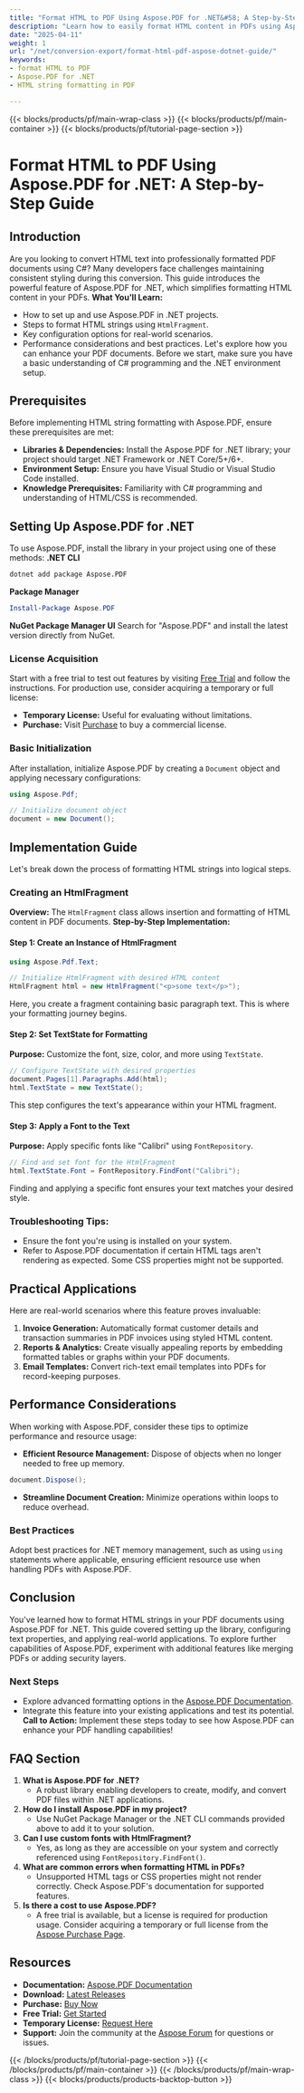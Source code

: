 ```yaml
---
title: "Format HTML to PDF Using Aspose.PDF for .NET&#58; A Step-by-Step Guide"
description: "Learn how to easily format HTML content in PDFs using Aspose.PDF for .NET with this comprehensive guide. Perfect for developers seeking a streamlined conversion process."
date: "2025-04-11"
weight: 1
url: "/net/conversion-export/format-html-pdf-aspose-dotnet-guide/"
keywords:
- format HTML to PDF
- Aspose.PDF for .NET
- HTML string formatting in PDF

---
```


{{< blocks/products/pf/main-wrap-class >}}
{{< blocks/products/pf/main-container >}}
{{< blocks/products/pf/tutorial-page-section >}}


# Format HTML to PDF Using Aspose.PDF for .NET: A Step-by-Step Guide
## Introduction
Are you looking to convert HTML text into professionally formatted PDF documents using C#? Many developers face challenges maintaining consistent styling during this conversion. This guide introduces the powerful feature of Aspose.PDF for .NET, which simplifies formatting HTML content in your PDFs.
**What You'll Learn:**
- How to set up and use Aspose.PDF in .NET projects.
- Steps to format HTML strings using `HtmlFragment`.
- Key configuration options for real-world scenarios.
- Performance considerations and best practices.
Let's explore how you can enhance your PDF documents. Before we start, make sure you have a basic understanding of C# programming and the .NET environment setup.
## Prerequisites
Before implementing HTML string formatting with Aspose.PDF, ensure these prerequisites are met:
- **Libraries & Dependencies:** Install the Aspose.PDF for .NET library; your project should target .NET Framework or .NET Core/5+/6+.
- **Environment Setup:** Ensure you have Visual Studio or Visual Studio Code installed.
- **Knowledge Prerequisites:** Familiarity with C# programming and understanding of HTML/CSS is recommended.
## Setting Up Aspose.PDF for .NET
To use Aspose.PDF, install the library in your project using one of these methods:
**.NET CLI**
```bash
dotnet add package Aspose.PDF
```
**Package Manager**
```powershell
Install-Package Aspose.PDF
```
**NuGet Package Manager UI**
Search for "Aspose.PDF" and install the latest version directly from NuGet.
### License Acquisition
Start with a free trial to test out features by visiting [Free Trial](https://releases.aspose.com/pdf/net/) and follow the instructions. For production use, consider acquiring a temporary or full license:
- **Temporary License:** Useful for evaluating without limitations.
- **Purchase:** Visit [Purchase](https://purchase.aspose.com/buy) to buy a commercial license.
### Basic Initialization
After installation, initialize Aspose.PDF by creating a `Document` object and applying necessary configurations:
```csharp
using Aspose.Pdf;

// Initialize document object
document = new Document();
```
## Implementation Guide
Let's break down the process of formatting HTML strings into logical steps.
### Creating an HtmlFragment
**Overview:**
The `HtmlFragment` class allows insertion and formatting of HTML content in PDF documents.
**Step-by-Step Implementation:**
#### Step 1: Create an Instance of HtmlFragment
```csharp
using Aspose.Pdf.Text;

// Initialize HtmlFragment with desired HTML content
HtmlFragment html = new HtmlFragment("<p>some text</p>");
```
Here, you create a fragment containing basic paragraph text. This is where your formatting journey begins.
#### Step 2: Set TextState for Formatting
**Purpose:** Customize the font, size, color, and more using `TextState`.
```csharp
// Configure TextState with desired properties
document.Pages[1].Paragraphs.Add(html);
html.TextState = new TextState();
```
This step configures the text's appearance within your HTML fragment.
#### Step 3: Apply a Font to the Text
**Purpose:** Apply specific fonts like "Calibri" using `FontRepository`.
```csharp
// Find and set font for the HtmlFragment
html.TextState.Font = FontRepository.FindFont("Calibri");
```
Finding and applying a specific font ensures your text matches your desired style.
### Troubleshooting Tips:
- Ensure the font you're using is installed on your system.
- Refer to Aspose.PDF documentation if certain HTML tags aren't rendering as expected. Some CSS properties might not be supported.
## Practical Applications
Here are real-world scenarios where this feature proves invaluable:
1. **Invoice Generation:** Automatically format customer details and transaction summaries in PDF invoices using styled HTML content.
2. **Reports & Analytics:** Create visually appealing reports by embedding formatted tables or graphs within your PDF documents.
3. **Email Templates:** Convert rich-text email templates into PDFs for record-keeping purposes.
## Performance Considerations
When working with Aspose.PDF, consider these tips to optimize performance and resource usage:
- **Efficient Resource Management:** Dispose of objects when no longer needed to free up memory.
```csharp
document.Dispose();
```
- **Streamline Document Creation:** Minimize operations within loops to reduce overhead.
### Best Practices
Adopt best practices for .NET memory management, such as using `using` statements where applicable, ensuring efficient resource use when handling PDFs with Aspose.PDF.
## Conclusion
You've learned how to format HTML strings in your PDF documents using Aspose.PDF for .NET. This guide covered setting up the library, configuring text properties, and applying real-world applications. To explore further capabilities of Aspose.PDF, experiment with additional features like merging PDFs or adding security layers.
### Next Steps
- Explore advanced formatting options in the [Aspose.PDF Documentation](https://reference.aspose.com/pdf/net/).
- Integrate this feature into your existing applications and test its potential.
**Call to Action:** Implement these steps today to see how Aspose.PDF can enhance your PDF handling capabilities!
## FAQ Section
1. **What is Aspose.PDF for .NET?**
   - A robust library enabling developers to create, modify, and convert PDF files within .NET applications.
2. **How do I install Aspose.PDF in my project?**
   - Use NuGet Package Manager or the .NET CLI commands provided above to add it to your solution.
3. **Can I use custom fonts with HtmlFragment?**
   - Yes, as long as they are accessible on your system and correctly referenced using `FontRepository.FindFont()`.
4. **What are common errors when formatting HTML in PDFs?**
   - Unsupported HTML tags or CSS properties might not render correctly. Check Aspose.PDF's documentation for supported features.
5. **Is there a cost to use Aspose.PDF?**
   - A free trial is available, but a license is required for production usage. Consider acquiring a temporary or full license from the [Aspose Purchase Page](https://purchase.aspose.com/buy).
## Resources
- **Documentation:** [Aspose.PDF Documentation](https://reference.aspose.com/pdf/net/)
- **Download:** [Latest Releases](https://releases.aspose.com/pdf/net/)
- **Purchase:** [Buy Now](https://purchase.aspose.com/buy)
- **Free Trial:** [Get Started](https://releases.aspose.com/pdf/net/)
- **Temporary License:** [Request Here](https://purchase.aspose.com/temporary-license/)
- **Support:** Join the community at the [Aspose Forum](https://forum.aspose.com/c/pdf/10) for questions or issues.

{{< /blocks/products/pf/tutorial-page-section >}}
{{< /blocks/products/pf/main-container >}}
{{< /blocks/products/pf/main-wrap-class >}}
{{< blocks/products/products-backtop-button >}}
